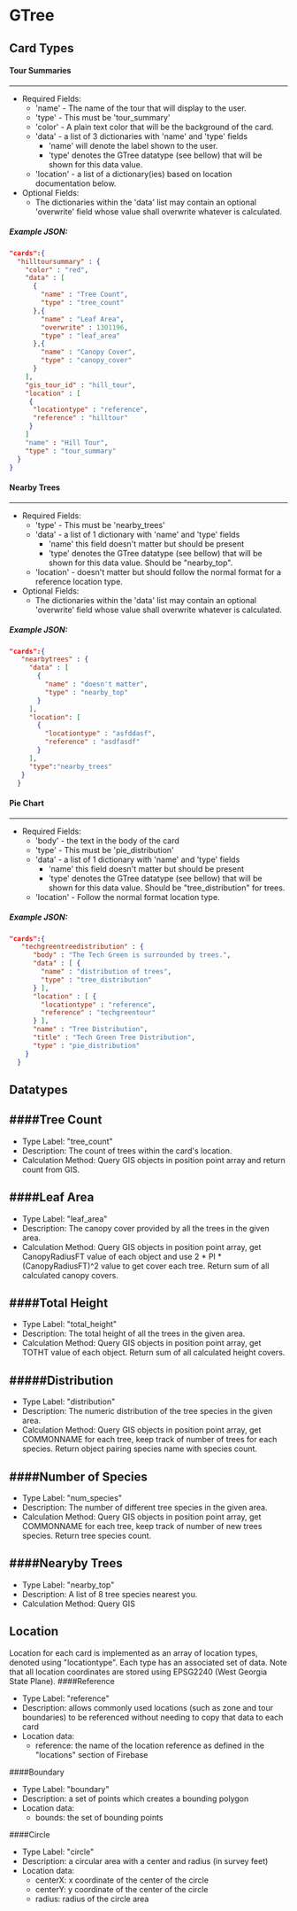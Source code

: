 GTree
======
## Card Types
#### Tour Summaries
------
* Required Fields:
  * 'name' - The name of the tour that will display to the user.
  * 'type' - This must be 'tour_summary'
  * 'color' - A plain text color that will be the background of the card.  
  * 'data' - a list of 3 dictionaries with 'name' and 'type' fields  
    * 'name' will denote the label shown to the user.  
    * 'type' denotes the GTree datatype (see bellow) that will be shown for this data value.
  * 'location' - a list of a dictionary(ies) based on location documentation below.   
* Optional Fields: 
  * The dictionaries within the 'data' list may contain an optional 'overwrite' field whose value shall overwrite whatever is calculated.  

##### Example JSON:
```json
"cards":{
  "hilltoursummary" : {
    "color" : "red",
    "data" : [ 
      {
        "name" : "Tree Count",
        "type" : "tree_count"
      },{
        "name" : "Leaf Area",
        "overwrite" : 1301196,
        "type" : "leaf_area"
      },{
        "name" : "Canopy Cover",
        "type" : "canopy_cover"
      } 
    ],
    "gis_tour_id" : "hill_tour",
    "location" : [
     {
      "locationtype" : "reference",
      "reference" : "hilltour"
     }
    ]
    "name" : "Hill Tour",
    "type" : "tour_summary"
  }
}
```  
#### Nearby Trees
------
* Required Fields:
  * 'type' - This must be 'nearby_trees'  
  * 'data' - a list of 1 dictionary with 'name' and 'type' fields  
    * 'name' this field doesn't matter but should be present  
    * 'type' denotes the GTree datatype (see bellow) that will be shown for this data value. Should be "nearby_top".  
  * 'location' - doesn't matter but should follow the normal format for a reference location type.  
* Optional Fields: 
  * The dictionaries within the 'data' list may contain an optional 'overwrite' field whose value shall overwrite whatever is calculated.  
##### Example JSON:
```json
"cards":{
   "nearbytrees" : {
     "data" : [
       {
         "name" : "doesn't matter",
         "type" : "nearby_top"
       }
     ],
     "location": [
       {
         "locationtype" : "asfddasf",
         "reference" : "asdfasdf"
       }
     ],
     "type":"nearby_trees"
   }
  }
```

#### Pie Chart
------
* Required Fields:
  * 'body' - the text in the body of the card 
  * 'type' - This must be 'pie_distribution'  
  * 'data' - a list of 1 dictionary with 'name' and 'type' fields  
    * 'name' this field doesn't matter but should be present  
    * 'type' denotes the GTree datatype (see bellow) that will be shown for this data value. Should be "tree_distribution" for trees.  
  * 'location' - Follow the normal format location type.  

##### Example JSON:
```json
"cards":{
   "techgreentreedistribution" : {
      "body" : "The Tech Green is surrounded by trees.",
      "data" : [ {
        "name" : "distribution of trees",
        "type" : "tree_distribution"
      } ],
      "location" : [ {
        "locationtype" : "reference",
        "reference" : "techgreentour"
      } ],
      "name" : "Tree Distribution",
      "title" : "Tech Green Tree Distribution",
      "type" : "pie_distribution"
    }
  }
```

## Datatypes
####Tree Count
------
* Type Label: "tree_count"  
* Description: The count of trees within the card's location.
* Calculation Method: Query GIS objects in position point array and return count from GIS.


####Leaf Area
------
* Type Label: "leaf_area"  
* Description: The canopy cover provided by all the trees in the given area.
* Calculation Method: Query GIS objects in position point array, get CanopyRadiusFT value of each object and use 2 * PI * (CanopyRadiusFT)^2 value to get cover each tree. Return sum of all calculated canopy covers.


####Total Height
------
* Type Label: "total_height"  
* Description: The total height of all the trees in the given area.
* Calculation Method: Query GIS objects in position point array, get TOTHT value of each object. Return sum of all calculated height covers.


#####Distribution
------
* Type Label: "distribution"
* Description: The numeric distribution of the tree species in the given area.
* Calculation Method: Query GIS objects in position point array, get COMMONNAME for each tree, keep track of number of trees for each species. Return object pairing species name with species count.


####Number of Species
------
* Type Label: "num_species"
* Description: The number of different tree species in the given area.
* Calculation Method: Query GIS objects in position point array, get COMMONNAME for each tree, keep track of number of new trees species. Return tree species count.

####Nearyby Trees
----
* Type Label: "nearby_top"
* Description: A list of 8 tree species nearest you.
* Calculation Method: Query GIS

## Location
Location for each card is implemented as an array of location types, denoted using "locationtype". Each type has an associated set of data. Note that all location coordinates are stored using EPSG2240 (West Georgia State Plane).
####Reference
* Type Label: "reference"
* Description: allows commonly used locations (such as zone and tour boundaries) to be referenced without needing to copy that data to each card
* Location data:
  * reference: the name of the location reference as defined in the "locations" section of Firebase

####Boundary
* Type Label: "boundary"
* Description: a set of points which creates a bounding polygon
* Location data:
  * bounds: the set of bounding points

####Circle
* Type Label: "circle"
* Description: a circular area with a center and radius (in survey feet)
* Location data:
  * centerX: x coordinate of the center of the circle
  * centerY: y coordinate of the center of the circle
  * radius: radius of the circle area
